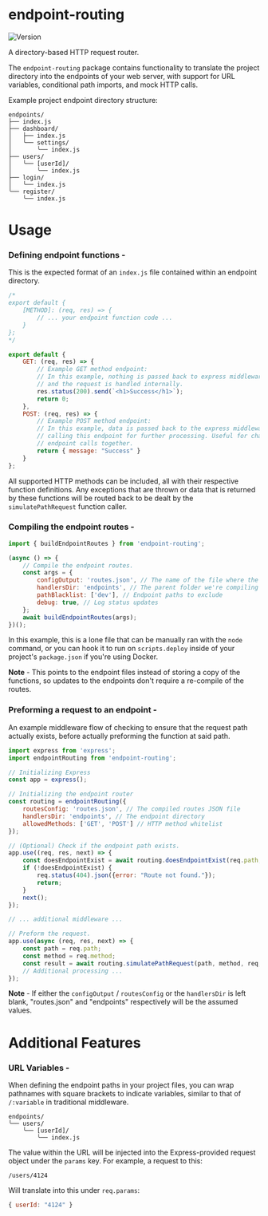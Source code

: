 # endpoint-routing

![Version](https://img.shields.io/badge/Version-1.0.4-brightgreen)

A directory-based HTTP request router.

The `endpoint-routing` package contains functionality to translate the project directory into the endpoints of your web server, with support for URL variables, conditional path imports, and mock HTTP calls.

Example project endpoint directory structure:

```
endpoints/
├── index.js
├── dashboard/
│   ├── index.js
│   ╰── settings/
│       ╰── index.js
├── users/
│   ╰── [userId]/
│       ╰── index.js
├── login/
│   ╰── index.js
╰── register/
    ╰── index.js
```

# Usage

### Defining endpoint functions -

This is the expected format of an `index.js` file contained within an endpoint directory.

```javascript
/*
export default {
    [METHOD]: (req, res) => {
        // ... your endpoint function code ...
    }
};
*/

export default {
    GET: (req, res) => {
        // Example GET method endpoint:
        // In this example, nothing is passed back to express middleware
        // and the request is handled internally.
        res.status(200).send(`<h1>Success</h1>`);
        return 0;
    },
    POST: (req, res) => {
        // Example POST method endpoint:
        // In this example, data is passed back to the express middleware
        // calling this endpoint for further processing. Useful for chaining
        // endpoint calls together.
        return { message: "Success" }
    }
};
```

All supported HTTP methods can be included, all with their respective function definitions. Any exceptions that are thrown or data that is returned by these functions will be routed back to be dealt by the `simulatePathRequest` function caller.

### Compiling the endpoint routes -

```javascript
import { buildEndpointRoutes } from 'endpoint-routing';

(async () => {
    // Compile the endpoint routes.
    const args = {
        configOutput: 'routes.json', // The name of the file where the compiled routes should be written to
        handlersDir: 'endpoints', // The parent folder we're compiling these endpoints from
        pathBlacklist: ['dev'], // Endpoint paths to exclude
        debug: true, // Log status updates
    };
    await buildEndpointRoutes(args);
})();
```

In this example, this is a lone file that can be manually ran with the `node` command, or you can hook it to run on `scripts.deploy` inside of your project's `package.json` if you're using Docker.

**Note** - This points to the endpoint files instead of storing a copy of the functions, so updates to the endpoints don't require a re-compile of the routes.

### Preforming a request to an endpoint -

An example middleware flow of checking to ensure that the request path actually exists, before actually preforming the function at said path.

```javascript
import express from 'express';
import endpointRouting from 'endpoint-routing';

// Initializing Express
const app = express();

// Initializing the endpoint router
const routing = endpointRouting({
    routesConfig: 'routes.json', // The compiled routes JSON file
    handlersDir: 'endpoints', // The endpoint directory
    allowedMethods: ['GET', 'POST'] // HTTP method whitelist
});

// (Optional) Check if the endpoint path exists.
app.use((req, res, next) => {
    const doesEndpointExist = await routing.doesEndpointExist(req.path, req.method);
    if (!doesEndpointExist) {
        req.status(404).json({error: "Route not found."});
        return;
    }
    next();
});

// ... additional middleware ...

// Preform the request.
app.use(async (req, res, next) => {
    const path = req.path;
    const method = req.method;
    const result = await routing.simulatePathRequest(path, method, req, res);
    // Additional processing ...
});
```

**Note** - If either the `configOutput` / `routesConfig` or the `handlersDir` is left blank, "routes.json" and "endpoints" respectively will be the assumed values.

# Additional Features

### URL Variables -

When defining the endpoint paths in your project files, you can wrap pathnames with square brackets to indicate variables, similar to that of `/:variable` in traditional middleware.

```
endpoints/
╰── users/
    ╰── [userId]/
        ╰── index.js
```

The value within the URL will be injected into the Express-provided request object under the `params` key. For example, a request to this:

```
/users/4124
```

Will translate into this under `req.params`:

```javascript
{ userId: "4124" }
```
